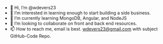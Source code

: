 - 👋 Hi, I’m @wdevers23
- 👀 I’m interested in learning enough to start building a side business.
- 🌱 I’m currently learning MongoDB, Angular, and NodeJS
- 💞️ I’m looking to collaborate on front and back end resources.
- 📫 How to reach me, email is best. wdevers23@gmail.com with subject GitHub-Code Repo.

<!---
wdevers23/wdevers23 is a ✨ special ✨ repository because its `README.md` (this file) appears on your GitHub profile.
You can click the Preview link to take a look at your changes.
--->
